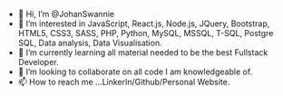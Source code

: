 - 👋 Hi, I’m @JohanSwannie
- 👀 I’m interested in JavaScript, React.js, Node.js, JQuery, Bootstrap, HTML5, CSS3, SASS, PHP, Python, MySQL, MSSQL, T-SQL, Postgre SQL, Data analysis, Data Visualisation.
- 🌱 I’m currently learning all material needed to be the best Fullstack Developer. 
- 💞️ I’m looking to collaborate on all code I am knowledgeable of.
- 📫 How to reach me ...LinkerIn/Github/Personal Website.

<!---
JohanSwannie/JohanSwannie is a ✨ special ✨ repository because its `README.md` (this file) appears on your GitHub profile.
You can click the Preview link to take a look at your changes.
--->
